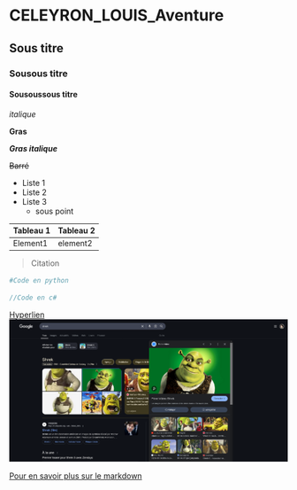 # CELEYRON_LOUIS_Aventure
## Sous titre
### Sousous titre 
#### Sousoussous titre

*italique*

**Gras**

***Gras italique***

~~Barré~~ 

- Liste 1
- Liste 2
- Liste 3
  - sous point


|Tableau 1|Tableau 2|
|-|-|
|Element1|element2|

> Citation

```py 
#Code en python
```

```cs
//Code en c#
```

[Hyperlien](https://www.youtube.com/watch?v=dQw4w9WgXcQ)
![Image](https://raw.githubusercontent.com/Louis-Celeyron-ETPA/CELEYRON_LOUIS_Aventure/refs/heads/main/Screenshots/Shrekshot.png)

[Pour en savoir plus sur le markdown ](https://www.markdownguide.org/getting-started/)